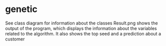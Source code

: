 # genetic
See class diagram for information about the classes
Result.png shows the output of the program, which displays the information about the variables related to the algorithm. It also shows the top seed and a prediction about a customer